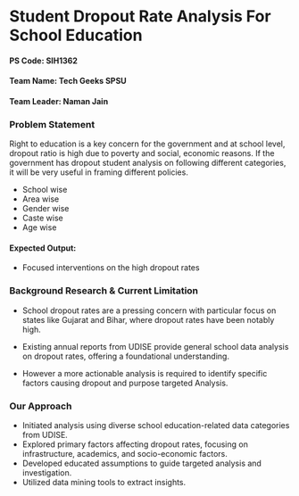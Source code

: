 
# Student Dropout Rate Analysis For School Education

#### PS Code: SIH1362
#### Team Name: Tech Geeks SPSU
#### Team Leader: Naman Jain

### Problem Statement
Right to education is a key concern for the government and at school level, dropout ratio is high due to poverty and social, economic reasons.
If the government has dropout student analysis on following different categories, it will be very useful in framing different policies. 
- School wise
- Area wise
- Gender wise
- Caste wise
- Age wise

#### Expected Output: 
- Focused interventions on the high dropout rates




### Background Research & Current Limitation 

- School dropout rates are a pressing concern with particular focus on states like Gujarat and Bihar, where dropout rates have been notably high.

- Existing annual reports from UDISE provide general school data analysis on dropout rates, offering a foundational understanding.

- However a more actionable analysis is required to identify specific factors causing dropout and purpose targeted Analysis. 

### Our Approach

- Initiated analysis using diverse school education-related data categories from UDISE.
- Explored primary factors affecting dropout rates, focusing on infrastructure, academics, and socio-economic factors.
- Developed educated assumptions to guide targeted analysis and investigation.
- Utilized data mining tools to extract insights. 
